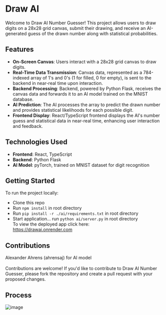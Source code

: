 # Draw AI
Welcome to Draw AI Number Guesser! This project allows users to draw digits on a 28x28 grid canvas, submit their drawing, and receive an AI-generated guess of the drawn number along with statistical probabilities.

## Features
- **On-Screen Canvas**: Users interact with a 28x28 grid canvas to draw digits.
- **Real-Time Data Transmission**: Canvas data, represented as a 784-indexed array of 1's and 0's (1 for filled, 0 for empty), is sent to the backend in near-real time upon interaction.
- **Backend Processing**: Backend, powered by Python Flask, receives the canvas data and forwards it to an AI model trained on the MNIST database.
- **AI Prediction**: The AI processes the array to predict the drawn number and provides statistical likelihoods for each possible digit.
- **Frontend Display**: React/TypeScript frontend displays the AI's number guess and statistical data in near-real time, enhancing user interaction and feedback.

## Technologies Used
- **Frontend**: React, TypeScript
- **Backend**: Python Flask
- **AI Model**: pyTorch, trained on MNIST dataset for digit recognition

## Getting Started
To run the project locally:
- Clone this repo
- Run `npm install` in root directory
- Run `pip install -r ./ai/requirements.txt` in root directory
- Start application... run `python ai/server.py` in root directory <br>
To view the deployed app click here: <br>
https://drawai.onrender.com

## Contributions
Alexander Ahrens (ahrensaj) for AI model <br>
<br>
Contributions are welcome! If you'd like to contribute to Draw AI Number Guesser, please fork the repository and create a pull request with your proposed changes.

## Process
![image](https://github.com/Cadhig/DrawAI/assets/160413853/8ba39f42-2a79-43bf-ac0e-38366b11c1ba)
